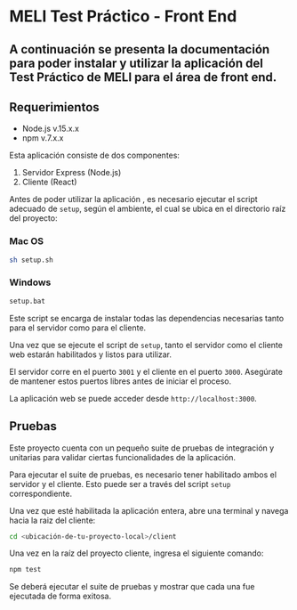 # MELI Test Práctico - Front End

## A continuación se presenta la documentación para poder instalar y utilizar la aplicación del Test Práctico de MELI para el área de front end.

## Requerimientos

- Node.js v.15.x.x
- npm v.7.x.x

Esta aplicación consiste de dos componentes:

1. Servidor Express (Node.js)
2. Cliente (React)

Antes de poder utilizar la aplicación , es necesario ejecutar el script adecuado de `setup`, según el ambiente, el cual se ubica en el directorio raíz del proyecto:

### Mac OS

```sh
sh setup.sh
```

### Windows

```sh
setup.bat
```

Este script se encarga de instalar todas las dependencias necesarias tanto para el servidor como para el cliente.

Una vez que se ejecute el script de `setup`, tanto el servidor como el cliente web estarán habilitados y listos para utilizar.

El servidor corre en el puerto `3001` y el cliente en el puerto `3000`. Asegúrate de mantener estos puertos libres antes de iniciar el proceso.

La aplicación web se puede acceder desde `http://localhost:3000`.

## Pruebas

Este proyecto cuenta con un pequeño suite de pruebas de integración y unitarias para validar ciertas funcionalidades de la aplicación.

Para ejecutar el suite de pruebas, es necesario tener habilitado ambos el servidor y el cliente. Esto puede ser a través del script `setup` correspondiente.

Una vez que esté habilitada la aplicación entera, abre una terminal y navega hacia la raiz del cliente:

```sh
cd <ubicación-de-tu-proyecto-local>/client
```

Una vez en la raíz del proyecto cliente, ingresa el siguiente comando:

```sh
npm test
```

Se deberá ejecutar el suite de pruebas y mostrar que cada una fue ejecutada de forma exitosa.
